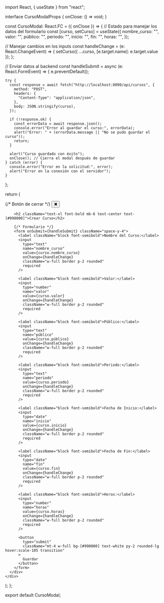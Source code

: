 import React, { useState } from "react";

interface CursoModalProps {
  onClose: () => void;
}

const CursoModal: React.FC<CursoModalProps> = ({ onClose }) => {
  // Estado para manejar los datos del formulario
  const [curso, setCurso] = useState({
    nombre_curso: "",
    valor: "",
    público: "",
    periodo: "",
    inicio: "",
    fin: "",
    horas: "",
  });

  // Manejar cambios en los inputs
  const handleChange = (e: React.ChangeEvent<HTMLInputElement>) => {
    setCurso({ ...curso, [e.target.name]: e.target.value });
  };

  // Enviar datos al backend
  const handleSubmit = async (e: React.FormEvent) => {
    e.preventDefault();

    try {
      const response = await fetch("http://localhost:8090/api/cursos", {
        method: "POST",
        headers: {
          "Content-Type": "application/json",
        },
        body: JSON.stringify(curso),
      });

      if (!response.ok) {
        const errorData = await response.json();
        console.error("Error al guardar el curso:", errorData);
        alert("Error: " + (errorData.message || "No se pudo guardar el curso"));
        return;
      }

      alert("Curso guardado con éxito");
      onClose(); // Cierra el modal después de guardar
    } catch (error) {
      console.error("Error en la solicitud:", error);
      alert("Error en la conexión con el servidor");
    }
  };

  return (
    <div className="fixed inset-0 flex items-center justify-center bg-black bg-opacity-50 z-50">
      <div className="relative bg-white p-6 rounded-lg shadow-lg w-full max-w-3xl flex flex-col max-h-[80vh] overflow-y-auto">
        {/* Botón de cerrar */}
        <button onClick={onClose} className="absolute top-3 right-3 text-gray-500 hover:text-red-600">
          ✖
        </button>

        <h2 className="text-xl font-bold mb-6 text-center text-[#990000]">Crear Curso</h2>

        {/* Formulario */}
        <form onSubmit={handleSubmit} className="space-y-4">
          <label className="block font-semibold">Nombre del Curso:</label>
          <input
            type="text"
            name="nombre_curso"
            value={curso.nombre_curso}
            onChange={handleChange}
            className="w-full border p-2 rounded"
            required
          />

          <label className="block font-semibold">Valor:</label>
          <input
            type="number"
            name="valor"
            value={curso.valor}
            onChange={handleChange}
            className="w-full border p-2 rounded"
            required
          />

          <label className="block font-semibold">Público:</label>
          <input
            type="text"
            name="público"
            value={curso.público}
            onChange={handleChange}
            className="w-full border p-2 rounded"
            required
          />

          <label className="block font-semibold">Periodo:</label>
          <input
            type="text"
            name="periodo"
            value={curso.periodo}
            onChange={handleChange}
            className="w-full border p-2 rounded"
            required
          />

          <label className="block font-semibold">Fecha de Inicio:</label>
          <input
            type="date"
            name="inicio"
            value={curso.inicio}
            onChange={handleChange}
            className="w-full border p-2 rounded"
            required
          />

          <label className="block font-semibold">Fecha de Fin:</label>
          <input
            type="date"
            name="fin"
            value={curso.fin}
            onChange={handleChange}
            className="w-full border p-2 rounded"
            required
          />

          <label className="block font-semibold">Horas:</label>
          <input
            type="number"
            name="horas"
            value={curso.horas}
            onChange={handleChange}
            className="w-full border p-2 rounded"
            required
          />

          <button
            type="submit"
            className="mt-4 w-full bg-[#990000] text-white py-2 rounded-lg hover:scale-105 transition"
          >
            Guardar
          </button>
        </form>
      </div>
    </div>
  );
};

export default CursoModal;